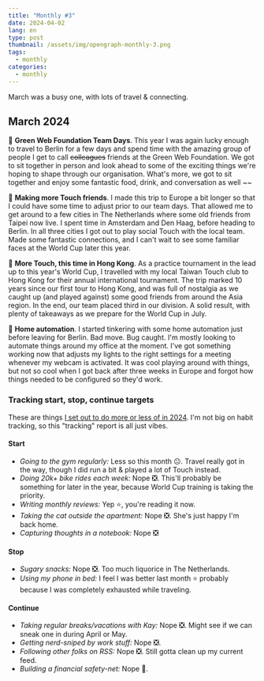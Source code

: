 ```yaml
---
title: "Monthly #3"
date: 2024-04-02
lang: en
type: post
thumbnail: /assets/img/opengraph-monthly-3.png
tags:
  - monthly
categories:
  - monthly
---
```


March was a busy one, with lots of travel & connecting.

## March 2024

💚 **Green Web Foundation Team Days**. This year I was again lucky enough to travel to Berlin for a few days and spend time with the amazing group of people I get to call ~~colleagues~~ friends at the Green Web Foundation. We got to sit together in person and look ahead to some of the exciting things we're hoping to shape through our organisation. What's more, we got to sit together and enjoy some fantastic food, drink, and conversation as well ~~

🏉 **Making more Touch friends**. I made this trip to Europe a bit longer so that I could have some time to adjust prior to our team days. That allowed me to get around to a few cities in The Netherlands where some old friends from Taipei now live. I spent time in Amsterdam and Den Haag, before heading to Berlin. In all three cities I got out to play social Touch with the local team. Made some fantastic connections, and I can't wait to see some familiar faces at the World Cup later this year.

🏉 **More Touch, this time in Hong Kong**. As a practice tournament in the lead up to this year's World Cup, I travelled with my local Taiwan Touch club to Hong Kong for their annual international tournament. The trip marked 10 years since our first tour to Hong Kong, and was full of nostalgia as we caught up (and played against) some good friends from around the Asia region. In the end, our team placed third in our division. A solid result, with plenty of takeaways as we prepare for the World Cup in July.

🤖 **Home automation**. I started tinkering with some home automation just before leaving for Berlin. Bad move. Bug caught. I'm mostly looking to automate things around my office at the moment. I've got something working now that adjusts my lights to the right settings for a meeting whenever my webcam is activated. It was cool playing around with things, but not so cool when I got back after three weeks in Europe and forgot how things needed to be configured so they'd work.

### Tracking start, stop, continue targets

These are things [I set out to do more or less of in 2024](https://qt.fershad.com/writing/start-stop-continue-2024/). I'm not big on habit tracking, so this "tracking" report is all just vibes.

#### **Start**

- _Going to the gym regularly:_ Less so this month 😐. Travel really got in the way, though I did run a bit & played a lot of Touch instead.
- _Doing 20k+ bike rides each week:_ Nope ❎. This'll probably be something for later in the year, because World Cup training is taking the priority.
- _Writing monthly reviews:_ Yep ⭐, you're reading it now.
- _Taking the cat outside the apartment:_ Nope ❎. She's just happy I'm back home.
- _Capturing thoughts in a notebook:_ Nope ❎

#### **Stop**

- _Sugary snacks:_ Nope ❎. Too much liquorice in The Netherlands.
- _Using my phone in bed:_ I feel I was better last month ⭐ probably because I was completely exhausted while traveling.

#### **Continue**

- _Taking regular breaks/vacations with Kay:_ Nope ❎. Might see if we can sneak one in during April or May.
- _Getting nerd-sniped by work stuff:_ Nope ❎.
- _Following other folks on RSS:_ Nope ❎. Still gotta clean up my current feed.
- _Building a financial safety-net:_ Nope 🙁.
